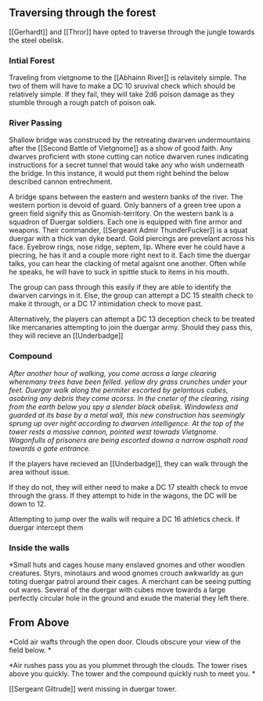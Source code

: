 ## Traversing through the forest

[[Gerhardt]] and [[Thror]] have opted to traverse through the jungle towards the steel obelisk.

### Intial Forest
Traveling from vietgnome to the [[Abhainn River]] is relavitely simple. The two of them will have to make a DC 10 sruvival check which should be relatively simple. If they fail, they will take 2d6 poison damage as they stumble through a rough patch of poison oak.

### River Passing
Shallow bridge was construced by the retreating dwarven undermountains after the [[Second Battle of Vietgnome]] as a show of good faith.
Any dwarves proficient with stone cutting can notice dwarven runes indicating instructions for a secret tunnel that would take any who wish underneath the bridge. In this instance, it would put them right behind the below described cannon entrechment.

A bridge spans between the eastern and western banks of the river.
The western portion is devoid of guard. Only banners of a green tree upon a green field signify this as Gnomish-territory.
On the western bank is a squadron of Duergar soldiers.
Each one is equipped with fine armor and weapons. 
Their commander, [[Sergeant Admir ThunderFucker]] is a squat duergar with a thick van dyke beard. Gold piercings are prevelant across his face. Eyebrow rings, nose ridge, septem, lip. Where ever he could have a piecring, he has it and a couple more right next to it. Each time the duergar talks, you can hear the clacking of metal agaisnt one another. Often while he speaks, he will have to suck in spittle stuck to items in his mouth.

The group can pass through this easily if they are able to identify the dwarven carvings in it. Else, the group can attempt a DC 15 stealth check to make it through, or a DC 17 intimidation check to move past.

Alternatively, the players can attempt a DC 13 deception check to be treated like mercanaries attempting to join the duergar army. Should they pass this, they will recieve an [[Underbadge]] 

### Compound
*After another hour of walking, you come across a large clearing wheremany trees have been felled. yellow dry grass crunches under your feet. Duergar walk along the permiter escorted by gelantous cubes, asobring any debris they come acorss. In the cneter of the clearing, rising from the earth below you spy a slender black obelisk. Windowless and guarded at its base by a metal wall, this new construction has seemingly sprung up over night according to dwarven intelligence. At the top of the tower rests a massive cannon, pointed west towrads Vietgnome.
 Wagonfulls of prisoners are being escorted downa a narrow asphalt road towards a gate entrance.*

If the players have recieved an [[Underbadge]], they can walk through the area without issue.

If they do not, they will either need to make a DC 17 stealth check to mvoe through the grass. If they attempt to hide in the wagons, the DC will be down to 12. 

Attempting to jump over the walls will require a DC 16 athletics check.
If duergar intercept them 

### Inside the walls
*Small huts and cages house many enslaved gnomes and other woodlen creatures. Styrs, minotaurs and wood gnomes crouch awkwarldy as gun toting duergar patrol around their cages. A merchant can be seeing putting out wares. Several of the duergar with cubes move towards a large perfectly circular hole in the ground and exude the material they left there.


## From Above

*Cold air wafts through the open door. Clouds obscure your view of the field below. *

*Air rushes pass you as you plummet through the clouds. The tower rises above you quickly. The tower and the compound quickly rush to meet you. *

[[Sergeant Giltrude]] went missing in duergar tower.